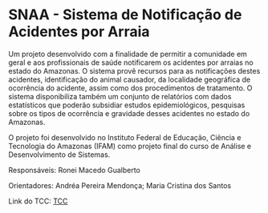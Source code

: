 SNAA - Sistema de Notificação de Acidentes por Arraia
====

Um projeto desenvolvido com a finalidade de permitir a comunidade em geral e aos profissionais de saúde notificarem os acidentes por arraias no estado do Amazonas. O sistema provê recursos para as notificações destes acidentes, identificação do animal causador, da localidade geográfica de ocorrência do acidente, assim como dos procedimentos de tratamento. O sistema disponibiliza também um conjunto de relatórios com dados estatísticos que poderão subsidiar estudos epidemiológicos, pesquisas sobre os tipos de ocorrência e gravidade desses acidentes no estado do Amazonas.

O projeto foi desenvolvido no Instituto Federal de Educação, Ciência e Tecnologia do Amazonas (IFAM) como projeto final do curso de Análise e Desenvolvimento de Sistemas.

Responsáveis:
Ronei Macedo Gualberto

Orientadores:
Andréa Pereira Mendonça; Maria Cristina dos Santos

Link do TCC: 
<a href="https://drive.google.com/file/d/0B0-RUQw7trLEZlFCRGpvcGN3SFU/view?usp=sharing">TCC</a>
